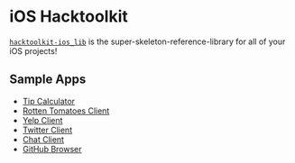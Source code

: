 iOS Hacktoolkit
===============

[`hacktoolkit-ios_lib`](https://github.com/hacktoolkit/hacktoolkit-ios_lib) is the super-skeleton-reference-library for all of your iOS projects!

## Sample Apps

* [Tip Calculator](https://github.com/hacktoolkit/htk-ios-TipCalculator)
* [Rotten Tomatoes Client](https://github.com/hacktoolkit/htk-ios-RottenTomatoes)
* [Yelp Client](https://github.com/hacktoolkit/htk-ios-Yelp)
* [Twitter Client](https://github.com/hacktoolkit/htk-ios-Twitter)
* [Chat Client](https://github.com/hacktoolkit/htk-ios-ChatClient)
* [GitHub Browser](https://github.com/hacktoolkit/GitHubBrowser-iOS)
